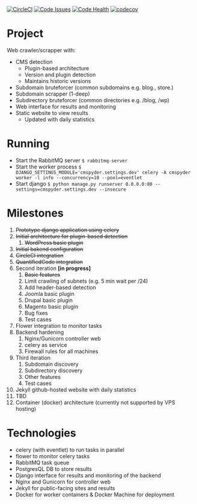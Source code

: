 [![CircleCI](https://circleci.com/gh/j4v/CMSpyder/tree/master.svg?style=shield)](https://circleci.com/gh/j4v/CMSpyder/tree/master)
[![Code Issues](https://www.quantifiedcode.com/api/v1/project/6f2f61d35ba345e7be82fad62c2d883c/badge.svg)](https://www.quantifiedcode.com/app/project/6f2f61d35ba345e7be82fad62c2d883c)
[![Code Health](https://landscape.io/github/j4v/CMSpyder/master/landscape.svg?style=flat)](https://landscape.io/github/j4v/CMSpyder/master)
[![codecov](https://codecov.io/gh/j4v/CMSpyder/branch/master/graph/badge.svg)](https://codecov.io/gh/j4v/CMSpyder)

# Project
Web crawler/scrapper with:
- CMS detection
    - Plugin-based architecture
    - Version and plugin detection
    - Maintains historic versions
- Subdomain bruteforcer (common subdomains e.g. blog., store.)
- Subdomain scrapper (1-deep)
- Subdirectory bruteforcer (common directories e.g. /blog, /wp)
- Web interface for results and monitoring
- Static website to view results
    - Updated with daily statistics

#  Running
- Start the RabbitMQ server
`$ rabbitmq-server`
- Start the worker process
`$ DJANGO_SETTINGS_MODULE='cmspyder.settings.dev' celery -A cmspyder worker -l info --concurrency=10 --pool=eventlet`
- Start django
`$ python manage.py runserver 0.0.0.0:80 --settings=cmspyder.settings.dev --insecure`


# Milestones
1. ~~Prototype django application using celery~~
2. ~~Initial architecture for plugin-based detection~~
    1. ~~WordPress basic plugin~~
3. ~~Initial bakend configuration~~
4. ~~CircleCI integration~~
5. ~~QuantifiedCode integration~~
6. Second iteration **[in progress]**
    1. ~~Basic features~~
    2. Limit crawling of subnets (e.g. 5 min wait per /24)
    3. Add header-based detection
    4. Joomla basic plugin
    5. Drupal basic plugin
    6. Magento basic plugin
    7. Bug fixes
    8. Test cases
7. Flower integration to monitor tasks
8. Backend hardening
    1. Nginx/Gunicorn controller web
    2. celery as service
    3. Firewall rules for all machines
9. Third iteration
    1. Subdomain discovery
    2. Subdirectory discovery
    3. Other features
    4. Test cases
10. Jekyll github-hosted website with daily statistics
11. TBD
12. Container (docker) architecture (currently not supported by VPS hosting)

# Technologies
- celery (with eventlet) to run tasks in parallel
- flower to monitor celery tasks
- RabbitMQ task queue
- PostgresQL DB to store results
- Django interface for results and monitoring of the backend
- Nginx and Gunicorn for controller web
- Jekyll for public-facing sites and results
- Docker for worker containers & Docker Machine for deployment
